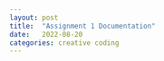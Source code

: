 ```yaml
---
layout: post
title:  "Assignment 1 Documentation"
date:   2022-08-20
categories: creative coding
---
```


